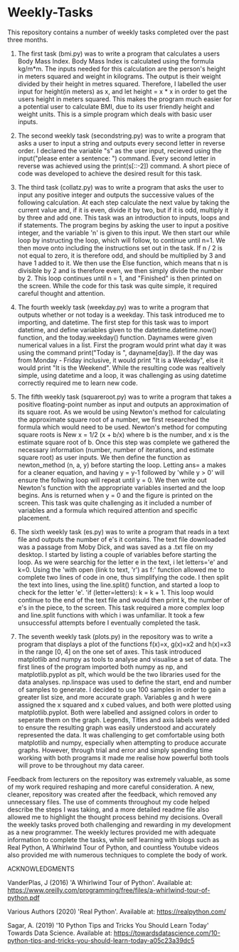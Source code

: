 # Weekly-Tasks


This repository contains a number of weekly tasks completed over the past three months.

1. The first task (bmi.py) was to write a program that calculates a users Body Mass Index. Body Mass Index is calculated using the formula kg/m*m. The inputs needed for this calculation are the person's height in meters squared and weight in kilograms. The output is their weight divided by their height in metres squared. Therefore, I labelled the user input for height(in meters) as x, and let height = x * x in order to get the users height in meters squared. This makes the program much easier for a potential user to calculate BMI, due to its user friendly height and weight units. This is a simple program which deals with basic user inputs.

2. The second weekly task (secondstring.py) was to write a program that asks a user to input a string and outputs every second letter in reverse order. I declared the variable "s" as the user input, recieved using the input("please enter a sentence: ") command. Every second letter in reverse was achieved using the print(s[::-2]) command. A short piece of code was developed to achieve the desired result for this task. 

3. The third task (collatz.py) was to write a program that asks the user to input any positive integer and outputs the successive values of the following calculation. At each step calculate the next value by taking the current value and, if it is even, divide it by two, but if it is odd, multiply it by three and add one. This task was an introduction to inputs, loops and if statements. The program begins by asking the user to input a positive integer, and the variable 'n' is given to this input. We then start our while loop by instructing the loop, which will follow, to continue until n=1. We then move onto including the instructions set out in the task. If n / 2 is not equal to zero, it is therefore odd, and should be multiplied by 3 and have 1 added to it. We then use the Else function, which means that n is divisible by 2 and is therefore even, we then simply divide the number by 2. This loop continues until n = 1, and "Finished" is then printed on the screen.  While the code for this task was quite simple, it required careful thought and attention.

4. The fourth weekly task (weekday.py) was to write a program that outputs whether or not today is a weekday. This task introduced me to importing, and datetime. The first step for this task was to import datetime, and define variables given to the datetime.datetime.now() function, and the today.weekday() function. Daynames were given numerical values in a list. First the program would print what day it was using the command print("Today is ", dayname[day]). If the day was from Monday - Friday inclusive, it would print "It is a Weekday", else it would print "It is the Weekend". While the resulting code was realtively simple, using datetime and a loop, it was challenging as using datetime correctly required me to learn new code.

5. The fifth weekly task (squareroot.py) was to write a program that takes a positive floating-point number as input and outputs an approximation of its square root. As we would be using Newton's method for calculating the approximate square root of a number, we first researched the formula which would need to be used. Newton's method for computing square roots is New x = 1/2 (x + b/x) where b is the number, and x is the estimate square root of b. Once this step was complete we gathered the necessary information (number, number of iterations, and estimate square root) as user inputs. We then define the function as newton_method (n, a, y) before starting the loop. Letting ans= a makes for a cleaner equation, and having y = y-1 followed by 'while y > 0' will ensure the follwing loop will repeat until y = 0. We then write out Newton's function with the appropriate variables inserted and the loop begins. Ans is returned when y = 0 and the figure is printed on the screen. This task was quite challenging as it included a number of variables and a formula which required attention and specific placement. 

6. The sixth weekly task (es.py) was to write a program that reads in a text file and outputs the number of e's it contains. The text file downloaded was a passage from Moby Dick, and was saved as a .txt file on my desktop. I started by listing a couple of variables before starting the loop. As we were searchig for the letter e in the text, i let letters='e' and k=0. Using the 'with open (link to text, 'r') as f:' function allowed me to complete two lines of code in one, thus simplifying the code. I then split the text into lines, using the line.split() function, and started a loop to check for the letter 'e'. 'if (letter=letters): k = k + 1. This loop would continue to the end of the text file and would then print k, the number of e's in the piece, to the screen. This task required a more complex loop and line.split functions with which i was unfamiliar. It took a few unsuccessful attempts before I eventually completed the task.

7. The seventh weekly task (plots.py) in the repository was to write a program that displays a plot of the functions f(x)=x, g(x)=x2 and h(x)=x3 in the range [0, 4] on the one set of axes. This task introduced matplotlib and numpy as tools to analyse and visualise a set of data. The first lines of the program imported both numpy as np, and matplotlib.pyplot as plt, which would be the two libraries used for the data analyses. np.linspace was used to define the start, end and number of samples to generate. I decided to use 100 samples in order to gain a greater list size, and more accurate graph. Variables g and h were assigned the x squared and x cubed values, and both were plotted using matplotlib.pyplot. Both were labelled and assigned colors in order to seperate them on the graph. Legends, Titles and axis labels were added to ensure the resulting graph was easily understood and accurately represented the data. It was challenging to get comfortable using both matplotlib and numpy, especially when attempting to produce accurate graphs. However, through trial and error and simply spending time working with both programs it made me realise how powerful both tools will prove to be throughout my data career.

Feedback from lecturers on the repository was extremely valuable, as some of my work required reshaping and more careful consideration. A new, cleaner, repository was created after the feedback, which removed any unnecessary files. The use of comments throughout my code helped describe the steps I was taking, and a more detailed readme file also allowed me to highlight the thought process behind my decisions. Overall the weekly tasks proved both challenging and rewarding in my development as a new programmer. The weekly lectures provided me with adequate information to complete the tasks, while self learning with blogs such as Real Python, A Whirlwind Tour of Python, and countless Youtube videos also provided me with numerous techniques to complete the body of work. 



ACKNOWLEDGMENTS

VanderPlas, J (2016) 'A Whirlwind Tour of Python'. Available at: https://www.oreilly.com/programming/free/files/a-whirlwind-tour-of-python.pdf

Various Authors (2020) 'Real Python'. Available at: https://realpython.com/

Sagar, A. (2019) '10 Python Tips and Tricks You Should Learn Today' Towards Data Science. Available at: https://towardsdatascience.com/10-python-tips-and-tricks-you-should-learn-today-a05c23a39dc5

